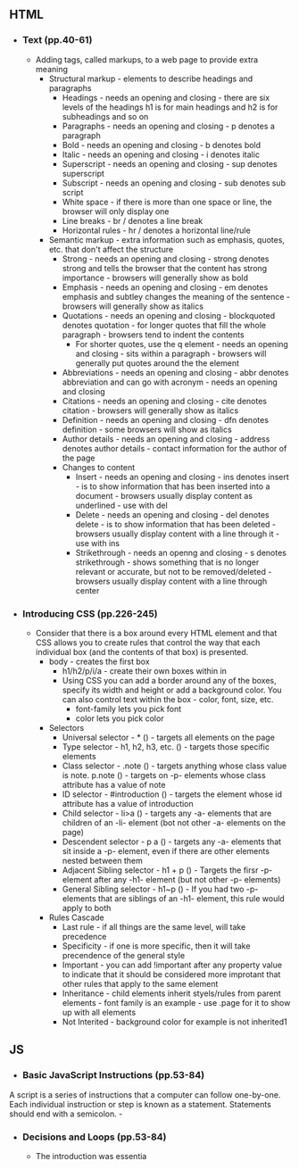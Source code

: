 ## HTML

- ### Text (pp.40-61)
    - Adding tags, called markups, to a web page to provide extra meaning
        - Structural markup - elements to describe headings and paragraphs
            - Headings - needs an opening and closing - there are six levels of the headings h1 is for main headings and h2 is for subheadings and so on
            - Paragraphs - needs an opening and closing - p denotes a paragraph
            - Bold - needs an opening and closing - b denotes bold
            - Italic - needs an opening and closing - i denotes italic
            - Superscript - needs an opening and closing - sup denotes superscript
            - Subscript - needs an opening and closing - sub denotes sub script
            - White space - if there is more than one space or line, the browser will only display one
            - Line breaks - br / denotes a line break
            - Horizontal rules - hr / denotes a horizontal line/rule 
        - Semantic markup - extra information such as emphasis, quotes, etc. that don't affect the structure
            - Strong - needs an opening and closing - strong denotes strong and tells the browser that the content has strong importance - browsers will generally show as bold
            - Emphasis - needs an opening and closing - em denotes emphasis and subtley changes the meaning of the sentence - browsers will generally show as italics
            - Quotations - needs an opening and closing - blockquoted denotes quotation - for longer quotes that fill the whole paragraph - browsers tend to indent the contents
                - For shorter quotes, use the q element - needs an opening and closing - sits within a paragraph - browsers will generally put quotes around the the element
            - Abbreviations - needs an opening and closing - abbr denotes abbreviation and can go with acronym - needs an opening and closing
            - Citations - needs an opening and closing - cite denotes citation - browsers will generally show as italics
            - Definition - needs an opening and closing - dfn denotes definition - some browsers will show as italics
            - Author details - needs an opening and closing - address denotes author details - contact information for the author of the page
            - Changes to content
                - Insert - needs an opening and closing - ins denotes insert - is to show information that has been inserted into a document - browsers usually display content as underlined - use with del
                - Delete - needs an opening and closing - del denotes delete - is to show information that has been deleted - browsers usually display content with a line through it - use with ins
                - Strikethrough - needs an openng and closing - s denotes strikethrough - shows something that is no longer relevant or accurate, but not to be removed/deleted - browsers usually display content with a line through center
         
- ### Introducing CSS (pp.226-245)
    - Consider that there is a box around every HTML element and that CSS allows you to create rules that control the way that each individual box (and the contents of that box)  is presented.
        - body - creates the first box
            - h1/h2/p/i/a - create their own boxes within in
            - Using CSS you can add a border around any of the boxes, specify its width and height or add a background color.  You can also control text within the box - color, font, size, etc.
                - font-family lets you pick font
                - color lets you pick color
        - Selectors
            - Universal selector - * () - targets all elements on the page
            - Type selector - h1, h2, h3, etc. () - targets those specific elements
            - Class selector - .note () - targets anything whose class value is note.  p.note () - targets on -p- elements whose class attribute has a value of note
            - ID selector - #introduction () - targets the element whose id attribute has a value of introduction
            - Child selector - li>a () - targets any -a- elements that are children of an -li- element (bot not other -a- elements on the page)
            -  Descendent selector -  p a () - targets any -a- elements  that sit inside a -p- element, even if there are other elements nested between them
            - Adjacent Sibling selector -  h1 + p () - Targets the firsr -p- element after any -h1- element (but not other -p- elements)
            - General Sibling selector - h1~p () - If you had two -p- elements that are siblings of an -h1- element, this rule would apply to both
        - Rules Cascade
            - Last rule - if all things are the same level, will take precedence
            - Specificity - if one is more specific, then it will take precendence of the general style
            - Important - you can add !important after any property value to indicate that it should be considered more improtant that other rules that apply to the same element
            - Inheritance - child elements inherit styels/rules from parent elements - font family is an example - use .page for it to show up with all elements
            - Not Interited - background color for example is not inherited1

## JS

- ### Basic JavaScript Instructions (pp.53-84)
A script is a series of instructions that a computer can follow one-by-one.  Each individual instruction or step is known as a statement.  Statements should end with a semicolon.
    - 

- ### Decisions and Loops  (pp.53-84)
    - The introduction was essentia